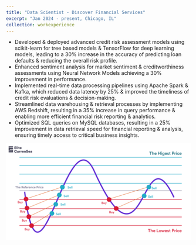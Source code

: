 ```yaml
---
title: "Data Scientist - Discover Financial Services"
excerpt: "Jan 2024 - present, Chicago, IL"
collection: workexperience
---
```


- Developed & deployed advanced credit risk assessment models using scikit-learn for tree based models & TensorFlow for deep learning models, leading
to a 30% increase in the accuracy of predicting loan defaults & reducing the overall risk profile.
- Enhanced sentiment analysis for market sentiment & creditworthiness assessments using Neural Network Models achieving a 30% improvement in
performance.
- Implemented real-time data processing pipelines using Apache Spark & Kafka, which reduced data latency by 25% & improved the timeliness of credit
risk evaluations & decision-making.
- Streamlined data warehousing & retrieval processes by implementing AWS Redshift, resulting in a 35% increase in query performance & enabling more
efficient financial risk reporting & analytics.
- Optimized SQL queries on MySQL databases, resulting in a 25% improvement in data retrieval speed for financial reporting & analysis, ensuring timely
access to critical business insights.

![gridtrading](/images/workexperience/gridtrading.png)
